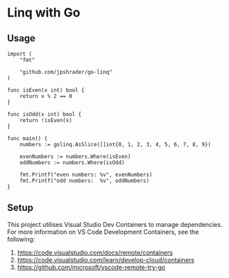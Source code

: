 # Linq with Go

## Usage

```
import (
	"fmt"

	"github.com/jpshrader/go-linq"
)

func isEven(x int) bool {
	return x % 2 == 0
}

func isOdd(x int) bool {
	return !isEven(x)
}

func main() {
	numbers := golinq.AsSlice([]int{0, 1, 2, 3, 4, 5, 6, 7, 8, 9})

	evenNumbers := numbers.Where(isEven)
	oddNumbers := numbers.Where(isOdd)

	fmt.Printf("even numbers: %v", evenNumbers)
	fmt.Printf("odd numbers:  %v", oddNumbers)
}
```

## Setup

This project utilises Visual Studio Dev Containers to manage dependencies. For more information on VS Code Development Containers, see the following:

1. https://code.visualstudio.com/docs/remote/containers
2. https://code.visualstudio.com/learn/develop-cloud/containers
3. https://github.com/microsoft/vscode-remote-try-go
